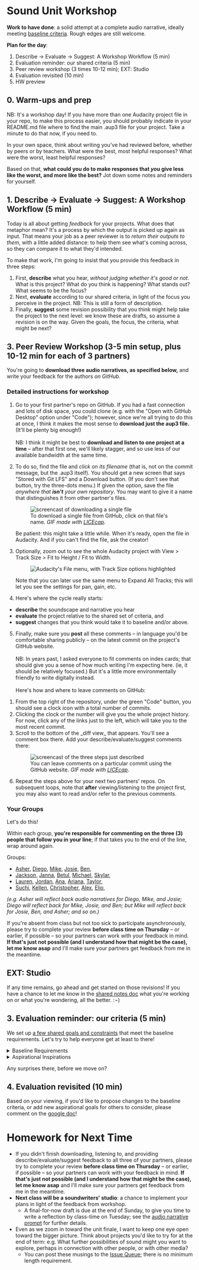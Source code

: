 
# Sound Unit Workshop

**Work to have done**: a solid attempt at a complete audio narrative, ideally meeting <a href="https://bit.ly/cdm{{site.course.slugterm}}-notes">baseline criteria</a>. Rough edges are still welcome.

**Plan for the day**:

1. Describe -> Evaluate -> Suggest: A Workshop Workflow (5 min)
2. Evaluation reminder: our shared criteria (5 min)
3. Peer review workshop (3 times 10-12 min); EXT: Studio
4. Evaluation revisited (10 min)
5. HW preview

## 0. Warm-ups and prep

<div class="alert alert-warning">
NB: It's a workshop day! If you have more than one Audacity project file in your repo, to make this process easier, you should probably indicate in your README.md file where to find the main .aup3 file for your project. Take a minute to do that now, if you need to.
</div>

In your own space, think about writing you've had reviewed before, whether by peers or by teachers. What were the best, most helpful responses? What were the worst, least helpful responses? 

Based on that, **what could you do to make responses that _you_ give less like the worst, and more like the best?** Jot down some notes and reminders for yourself.

<!-- A lot of peer review fails because it falls to one of two extremes: noncommittal nods, or non-stop nitpicking. Neither really takes advantage of the output we have in front of us. Describe/Evaluate/Suggest helps avoid some of the potential pitfalls of peer review. -->


## 1. Describe -> Evaluate -> Suggest: A Workshop Workflow (5 min)

Today is all about getting _feedback_ for your projects. What does that metaphor mean? It's a process by which the output is picked up again as input. That means your job as a peer reviewer is to _return their outputs to them_, with a little added distance: to help them see what's coming across, so they can compare it to what they'd intended. <!-- A lot of times as writers, including as soundwriters, we don't even know if our audience is getting the main point we want to get across. This is a way of finding out. -->


To make that work, I'm going to insist that you provide this feedback in three steps:
<div class="alert alert-info">
<ol><li> First, <strong>describe</strong> what you hear, <em>without judging whether it's good or not</em>. What is this project? What do you think is happening? What stands out? What seems to be the focus? </li>
<li>Next, <strong>evaluate</strong> according to our shared criteria, in light of the focus you perceive in the project. NB: This is still a form of description.<!-- It's not about "good" or "bad" in the abstract but about where it meets or misses the shared or stated goals. --></li>
<li>Finally, <strong>suggest</strong> some revision possibility that you think might help take the project to the next level: we know these are drafts, so assume a revision is on the way. Given the goals, the focus, the criteria, what might be next? <!-- Pose your comments as a suggestion, not a command: and interpret comments you receive as suggestions, not commands. --></li>
</ol>
</div>


## 3. Peer Review Workshop (3-5 min setup, plus 10-12 min for each of 3 partners)

You're going to **download three audio narratives, as specified below,** and write your feedback for the authors _on GitHub_.

### Detailed instructions for workshop

1. Go to your first partner's repo on GitHub. If you had a fast connection and lots of disk space, you could clone (e.g. with the "Open with GitHub Desktop" option under "Code"); however, since we're all trying to do this at once, I think it makes the most sense to **download just the aup3 file.** (It'll be plenty big enough!) \
 \
NB: I think it might be best to **download and listen to one project at a time** – after that first one, we'll likely stagger, and so use less of our available bandwidth at the same time.

2. To do so, find the file and _click on its filename_ (that is, not on the commit message, but the .aup3 itself). You should get a new screen that says "Stored with Git LFS" and a Download button. (If you don't see that button, try the three-dots menu.) If given the option, save the file _anywhere that **isn't** your own repository_. You may want to give it a name that distinguishes it from other partner's files. <figure role="figure"><img src="../assets/img/github--download-one-file.gif" alt="screencast of downloading a single file"/> <figcaption>To download a single file from GitHub, click on that file's name. <em>GIF made with <a href="https://www.cockos.com/licecap/">LICEcap</a></em>. </figcaption></figure> Be patient: this might take a little while. When it's ready, open the file in Audacity. And if you can't find the file, ask the creator! 

3. Optionally, zoom out to see the whole Audacity project with View > Track Size > Fit to Height / Fit to Width.  <figure role="figure"><img src="../assets/img/audacity--fit-to-height-and-width.png" alt="Audacity's File menu, with Track Size options highlighted" /></figure> Note that you can later use the same menu to Expand All Tracks; this will let you see the settings for pan, gain, etc.

4. Here's where the cycle really starts:
  * **describe** the soundscape and narrative you hear
  * **evaluate** the project relative to the shared set of criteria, and
  * **suggest** changes that you think would take it to baseline and/or above.

5. Finally, make sure you **post** all these comments – in language you'd be comfortable sharing publicly – on the latest commit on the project's GitHub website. \
 \
NB: In years past, I asked everyone to fit comments on index cards; that should give you a sense of how much writing I'm expecting here. (ie, it should be relatively focused.) But it's a little more environmentally friendly to write digitally instead. \
 \
Here's how and where to leave comments on GitHub: 
  <ol class="lalpha">
        <li>From the top right of the repository, under the green "Code" button, you should see a clock icon with a total number of commits.</li>
        <li>Clicking the clock or the number will give you the whole project history. For now, click any of the links just to the left, which will take you to the most recent commit.</li>
        <li>Scroll to the bottom of the _diff view_ that appears. You'll see a comment box there. Add your describe/evaluate/suggest comments there: 
            <figure role="figure">
                <img src="../assets/img/github--comment-on-commit.gif" alt="screencast of the three steps just described"/> 
                <figcaption>You can leave comments on a particular commit using the GitHub website. <em>GIF made with <a href="https://www.cockos.com/licecap/">LICEcap</a></em>. 
                </figcaption>
            </figure>
        </li>
    </ol>

6. Repeat the steps above for your next two partners' repos. On subsequent loops, note that **after** viewing/listening to the project first, you may also want to read and/or refer to the previous comments.

### Your Groups
<div class="alert alert-success">
Let's do this!
</div>

Within each group, **you're responsible for commenting on the three (3) people that follow you in your line**; if that takes you to the end of the line, wrap around again.

Groups:

* <a href='https://github.com/Asher-Goods/new-audio-narrative-2023spring'>Asher</a>, <a href='https://github.com/juradodiego/audio-narrative-2023spring'>Diego</a>, <a href='https://github.com/MikeBailey412/audio-narrative-2023spring'>Mike</a>, <a href='https://github.com/josieharris1/audio-narrative-2023spring'>Josie</a>, <a href='https://github.com/Asher-Goods/new-audio-narrative-2023spring'>Ben</a>, 
* <a href='https://github.com/altrnate/audio-narrative-2023spring'>Jackson</a>, <a href='https://github.com/jannawohl/audio-narrative-2023spring'>Janna</a>, <a href='https://github.com/bst20/audio-narrative-2023springbst'>Betul</a>, <a href='https://github.com/lks50/audio-narrative-2023spring'>Michael</a>, <a href='https://github.com/skygel/audio-narrative-2023spring'>Skylar</a>, 
* <a href='https://github.com/lks50/audio-narrative-2023spring'>Lauren</a>, <a href='https://github.com/jordanmarch/audio-narrative-2023spring'>Jordan</a>, <a href='https://github.com/anayoungblut/audio-narrative-2023spring'>Ana</a>, <a href='https://github.com/arianakeith/audio-narrative-2023spring'>Ariana</a>, <a href='https://github.com/taylorjenkins/audio-narrative-2023spring'>Taylor</a>, 
* <a href='https://github.com/suchiattota/audio-narrative-2023spring'>Suchi</a>, <a href='https://github.com/kellenapp/audio-narrative-2023spring'>Kellen</a>, <a href='https://github.com/ChrisTroina/audio-narrative-2023spring'>Christopher</a>, <a href='https://github.com/alcalaaha/audio-narrative-2023spring'>Alex</a>, <a href='https://github.com/eliotann99/audio-narrative-2023spring'>Elio</a>, 

_(e.g. Asher will reflect back audio narratives for Diego, Mike, and Josie; Diego will reflect back for Mike, Josie, and Ben; but Mike will reflect back for Josie, Ben, and Asher; and so on.)_

<div class="alert alert-warning">
If you're absent from class but not too sick to participate asynchronously, please try to complete your review <strong>before class time on Thursday</strong> – or earlier, if possible – so your partners can work with your feedback in mind. <strong>If that's just not possible (and I understand how that might be the case), let me know asap</strong> and I'll make sure your partners get feedback from me in the meantime. <!-- Saturday morning would be the latest when it might still be helpful, so that's the official async deadline; just confirm that you've pulled the latest version whenever you start. -->
</div>

## EXT: Studio
If any time remains, go ahead and get started on those revisions! If you have a chance to let me know in the [shared notes doc](https://bit.ly/cdm{{site.course.slugterm}}-notes) what you're working on or what you're wondering, all the better. :¬)


## 3. Evaluation reminder: our criteria (5 min)
We set up [a few shared goals and constraints](https://bit.ly/cdm{{site.course.slugterm}}-notes#heading=h.a7m7rjwmokeg) that meet the baseline requirements. Let's try to help everyone get at least to there!

<details><summary><a title="as of Thu 2023-01-26">Baseline Requirements</a></summary>
For a minimum grade of B, all projects for this unit <em>must</em>...

<ul>
  <li>Play for ~2-4 minutes, which need not include time for credits</li>
  <li>Have something happen or change during the piece (e.g. a shift in location, an event)</li>
  <li>Contain at least one sound originally recorded by you</li>
  <li> Contain at least one sound not recorded by you, but which you have permission (e.g. Creative Commons license, fair use, etc) to use</li>
  <li>List and credit file sources used, including your means of establishing permission</li>
  <li>Have three layers (tracks) of sound overlapping at least once in the file</li>
  <li>Meet deadlines and requirements from the chart on the assignment page (see: citation, reflection, project title in README)</li>
  <li>Export a playable ("rendered") .mp3 file</li> 
</ul>
</details>

<details><summary><a title="as of Thu 2023-01-26">Aspirational Inspirations</a></summary>
To target (but not guarantee) a grade above a B, the best projects for this unit <em>may</em>...
<ul>
  <li>Use Audacity effects that are new to you</li>
  <li>Write clear commit messages that signal your process and progress</li>
  <li>Use relative volume and other effects to signal distance</li>
  <li>Use left/right pan and low/high pass filters to create a sense of (locations in) space</li>
  <li>Have a clear organizational scheme you can articulate<ul><li> e.g. Transition seamlessly from clip to clip</li><li>e.g. Use sharp cuts to signal scene changes</li>
  <li>Have an emotional or intellectual intention that you can articulate</li></ul></li>
  <li>Show evidence (e.g. from workshop feedback) that audience interpretation matches what you intended</li>
  <li>Have a plot established so that the sequence of events someone is hearing can be visualized</li>
  <li>Include synthesized sounds created by an automated process</li>
  <li>Have over three layers of sound overlapping at least once in the file without it feeling like too much is going on (maintaining volume at a certain level)</li>
  <li>Normalize volume so that unimportant tracks don’t drown out others</li>
  <li>Involve more than one speaker</li>
  <li>Avoid dialogue that explicitly states where characters are or what they are doing</li>
  <li>Break expectations from what the character might actually be hearing (e.g. fade out background for emphasis; show a mental soundscape instead of a literal one)</li>
  <li>Provide a sense of closure or intentional ending (e.g. a narrative climax, a musical resolution, etc)</li>
  <!-- lots of good stuff in old-plans/2021spring/lesson-07! Maybe go back there for starter stuff next time! -->
</ul>
</details>

Any surprises there, before we move on?

## 4. Evaluation revisited (10 min)
Based on your viewing, if you'd like to propose changes to the baseline criteria, or add new aspirational goals for others to consider, please comment on the [google doc](https://bit.ly/cdm{{site.course.slugterm}}-notes#heading=h.a7m7rjwmokeg)!


# Homework for Next Time
* If you didn't finish downloading, listening to, and providing describe/evaluate/suggest feedback to all three of your partners, please try to complete your review <strong>before class time on Thursday</strong> – or earlier, if possible – so your partners can work with your feedback in mind. <strong>If that's just not possible (and I understand how that might be the case), let me know asap</strong> and I'll make sure your partners get feedback from me in the meantime.
* **Next class will be a soundwriters' studio**: a chance to implement your plans in light of the feedback from workshop.
  - A final-for-now draft is due at the end of Sunday, to give you time to write a reflection by class-time on Tuesday; see the [audio narrative prompt](https://github.com/benmiller314/audio-narrative-{{site.course.slugterm}}) for further details.
* Even as we zoom in toward the unit finale, I want to keep one eye open toward the bigger picture. Think about projects you'd like to try for at the end of term: e.g. What further possibilities of sound might you want to explore, perhaps in connection with other people, or with other media?
  - You can post these musings to the [Issue Queue]({{site.github.issues_url}}); there is no minimum length requirement.
